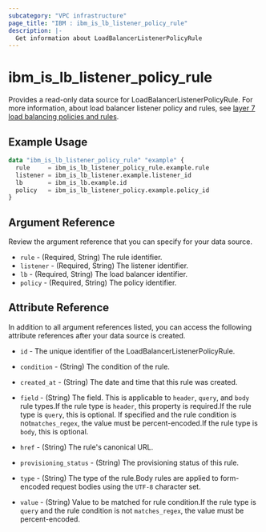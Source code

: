 ```yaml
---
subcategory: "VPC infrastructure"
page_title: "IBM : ibm_is_lb_listener_policy_rule"
description: |-
  Get information about LoadBalancerListenerPolicyRule
---
```


# ibm_is_lb_listener_policy_rule

Provides a read-only data source for LoadBalancerListenerPolicyRule. For more information, about load balancer listener policy and rules, see [layer 7 load balancing policies and rules](https://cloud.ibm.com/docs/vpc?topic=vpc-layer-7-load-balancing).

## Example Usage

```terraform
data "ibm_is_lb_listener_policy_rule" "example" {
  rule     = ibm_is_lb_listener_policy_rule.example.rule
  listener = ibm_is_lb_listener.example.listener_id
  lb       = ibm_is_lb.example.id
  policy   = ibm_is_lb_listener_policy.example.policy_id
}
```

## Argument Reference

Review the argument reference that you can specify for your data source.

- `rule` - (Required, String) The rule identifier.
- `listener` - (Required, String) The listener identifier.
- `lb` - (Required, String) The load balancer identifier.
- `policy` - (Required, String) The policy identifier.

## Attribute Reference

In addition to all argument references listed, you can access the following attribute references after your data source is created.

- `id` - The unique identifier of the LoadBalancerListenerPolicyRule.
- `condition` - (String) The condition of the rule.

- `created_at` - (String) The date and time that this rule was created.

- `field` - (String) The field. This is applicable to `header`, `query`, and `body` rule types.If the rule type is `header`, this property is required.If the rule type is `query`, this is optional. If specified and the rule condition is not`matches_regex`, the value must be percent-encoded.If the rule type is `body`, this is optional.

- `href` - (String) The rule's canonical URL.

- `provisioning_status` - (String) The provisioning status of this rule.

- `type` - (String) The type of the rule.Body rules are applied to form-encoded request bodies using the `UTF-8` character set.

- `value` - (String) Value to be matched for rule condition.If the rule type is `query` and the rule condition is not `matches_regex`, the value must be percent-encoded.
